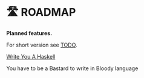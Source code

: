 # 🛣️ ROADMAP

**Planned features.**

For short version see [TODO](TODO.md).

[Write You A Haskell](https://github.com/helvm/write-you-a-haskell)

You have to be a Bastard to write in Bloody language
